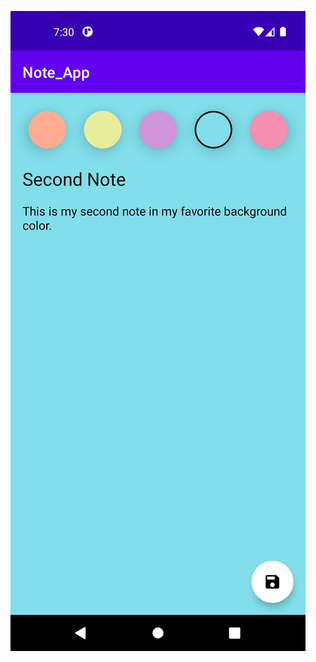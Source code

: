 ![alt text](https://github.com/PratikSymz/Note-App/blob/main/app/src/main/res/screen_captures/add_edit_note.png?raw=true)